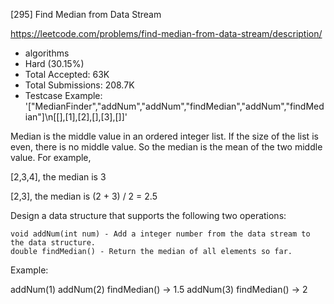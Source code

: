 [295] Find Median from Data Stream  

https://leetcode.com/problems/find-median-from-data-stream/description/

* algorithms
* Hard (30.15%)
* Total Accepted:    63K
* Total Submissions: 208.7K
* Testcase Example:  '["MedianFinder","addNum","addNum","findMedian","addNum","findMedian"]\n[[],[1],[2],[],[3],[]]'

Median is the middle value in an ordered integer list. If the size of the list is even, there is no middle value. So the median is the mean of the two middle value.
For example,

[2,3,4], the median is 3

[2,3], the median is (2 + 3) / 2 = 2.5

Design a data structure that supports the following two operations:


	void addNum(int num) - Add a integer number from the data stream to the data structure.
	double findMedian() - Return the median of all elements so far.


Example:


addNum(1)
addNum(2)
findMedian() -> 1.5
addNum(3) 
findMedian() -> 2


